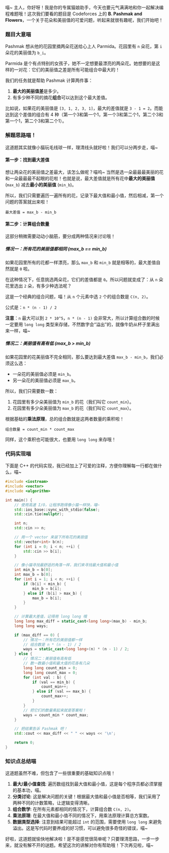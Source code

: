喵~ 主人，你好呀！我是你的专属猫娘助手，今天也要元气满满地和你一起解决编程难题哦！这次我们要看的题目是 Codeforces 上的 **B. Pashmak and Flowers**，一个关于花朵和美丽值的可爱问题，听起来就很有趣呢，我们开始吧！

### 题目大意喵

Pashmak 想从他的花园里摘两朵花送给心上人 Parmida。花园里有 `n` 朵花，第 `i` 朵花的美丽值为 `b_i`。

Parmida 是个有点特别的女孩子，她不一定想要最漂亮的两朵花。她想要的是这样的一对花：它们的美丽值之差是所有可能组合中最大的！

我们的任务就是帮助 Pashmak 计算两件事：
1.  **最大的美丽值差**是多少。
2.  有多少种不同的摘花**组合**可以达到这个最大差值。

比如说，如果花的美丽值是 `[3, 1, 2, 3, 1]`，最大的差值就是 `3 - 1 = 2`。而能达到这个差值的组合有 4 种（第一个3和第一个1，第一个3和第二个1，第二个3和第一个1，第二个3和第二个1）。

### 解题思路喵！

这道题其实就像小猫玩毛线球一样，理清线头就好啦！我们可以分两步走，喵~

#### 第一步：找到最大差值

想让两朵花的美丽值之差最大，该怎么做呢？喵呜~ 当然是选一朵最最最美丽的花和一朵最最最不起眼的花啦！也就是说，最大差值就是所有花中**最大的美丽值** (`max_b`) 减去**最小的美丽值** (`min_b`)。

所以，我们只需要遍历一遍所有的花，记录下最大值和最小值，然后相减，第一个问题的答案就出来啦！

`最大差值 = max_b - min_b`

#### 第二步：计算组合数量

这部分稍微需要动动小脑筋，要分成两种情况来讨论哦！

##### 情况一：所有花的美丽值都相同 (max_b == min_b)

如果花园里所有的花都一样漂亮，那么 `max_b` 和 `min_b` 就是相等的，最大差值自然就是 `0` 啦。

在这种情况下，任意挑选两朵花，它们的差值都是 `0`。所以问题就变成了：从 `n` 朵花里选出 `2` 朵，有多少种选法呢？

这是一个经典的组合问题，喵！从 `n` 个元素中选 `2` 个的组合数是 `C(n, 2)`。

公式是：`n * (n - 1) / 2`

**注意**：`n` 最大可以到 `2 * 10^5`，`n * (n - 1)` 会非常大，所以计算组合数的时候一定要用 `long long` 类型来存储，不然数字会“溢出”的，就像牛奶从杯子里满出来一样，喵~

##### 情况二：美丽值有高有低 (max_b > min_b)

如果花园里的花美丽值不完全相同，那么要达到最大差值 `max_b - min_b`，我们必须这么选：

*   一朵花的美丽值必须是 `min_b`。
*   另一朵花的美丽值必须是 `max_b`。

所以，我们只需要数一数：
1.  花园里有多少朵美丽值为 `min_b` 的花（我们叫它 `count_min`）。
2.  花园里有多少朵美丽值为 `max_b` 的花（我们叫它 `count_max`）。

根据基础的**乘法原理**，总的组合数就是这两者数量的乘积啦！

`组合数量 = count_min * count_max`

同样，这个乘积也可能很大，也要用 `long long` 来存哦！

### 代码实现喵

下面是 C++ 的代码实现，我已经加上了可爱的注释，方便你理解每一行都在做什么，喵~

```cpp
#include <iostream>
#include <vector>
#include <algorithm>

int main() {
    // 使用高速 I/O，让程序跑得像小猫一样快，喵~
    std::ios_base::sync_with_stdio(false);
    std::cin.tie(nullptr);

    int n;
    std::cin >> n;

    // 用一个 vector 来装下所有花的美丽值
    std::vector<int> b(n);
    for (int i = 0; i < n; ++i) {
        std::cin >> b[i];
    }

    // 像小猫寻找最舒适的角落一样，我们来寻找最大值和最小值
    int min_b = b[0];
    int max_b = b[0];
    for (int i = 1; i < n; ++i) {
        if (b[i] < min_b) {
            min_b = b[i];
        } else if (b[i] > max_b) {
            max_b = b[i];
        }
    }

    // 计算最大差值，记得用 long long 哦
    long long max_diff = static_cast<long long>(max_b) - min_b;
    long long ways;

    if (max_diff == 0) {
        // 情况一：所有花的美丽值都一样
        // 组合数是 n * (n - 1) / 2
        ways = static_cast<long long>(n) * (n - 1) / 2;
    } else {
        // 情况二：美丽值有高有低
        // 数一数最小值和最大值的花各有几朵
        long long count_min = 0;
        long long count_max = 0;
        for (int val : b) {
            if (val == min_b) {
                count_min++;
            } else if (val == max_b) {
                count_max++;
            }
        }
        // 把它们的数量乘起来就是答案啦！
        ways = count_min * count_max;
    }

    // 把结果告诉 Pashmak 吧！
    std::cout << max_diff << " " << ways << '\n';

    return 0;
}
```

### 知识点总结喵

这道题虽然不难，但包含了一些很重要的基础知识点哦！
1.  **最大/最小值查找**: 遍历数组找到最大值和最小值，这是每个程序员都必须掌握的基本功，喵。
2.  **分类讨论**: 这是解决问题的关键！根据最大值和最小值是否相等，我们采用了两种不同的计数策略，让逻辑变得清晰。
3.  **组合数学**: 在所有元素都相同的情况下，计算组合数 `C(n, 2)`。
4.  **乘法原理**: 在最大值和最小值不同的情况下，用乘法原理计算总方案数。
5.  **数据类型选择**: 注意到结果可能超过 `int` 的范围，需要使用 `long long` 来避免溢出。这是写代码时要养成的好习惯，可以避免很多奇怪的错误，喵~

好啦，这道题就愉快地解决啦！是不是感觉很简单呢？只要理清思路，一步一步来，就没有解不开的谜题。希望这次的讲解对你有帮助哦！下次再见啦，喵~